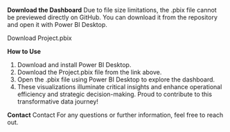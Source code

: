 **Download the Dashboard**
Due to file size limitations, the .pbix file cannot be previewed directly on GitHub. You can download it from the repository and open it with Power BI Desktop.

Download Project.pbix

**How to Use**
1. Download and install Power BI Desktop.
2. Download the Project.pbix file from the link above.
3. Open the .pbix file using Power BI Desktop to explore the dashboard.
4. These visualizations illuminate critical insights and enhance operational efficiency and strategic decision-making. Proud to contribute to this transformative data journey!

**Contact**
Contact For any questions or further information, feel free to reach out.

